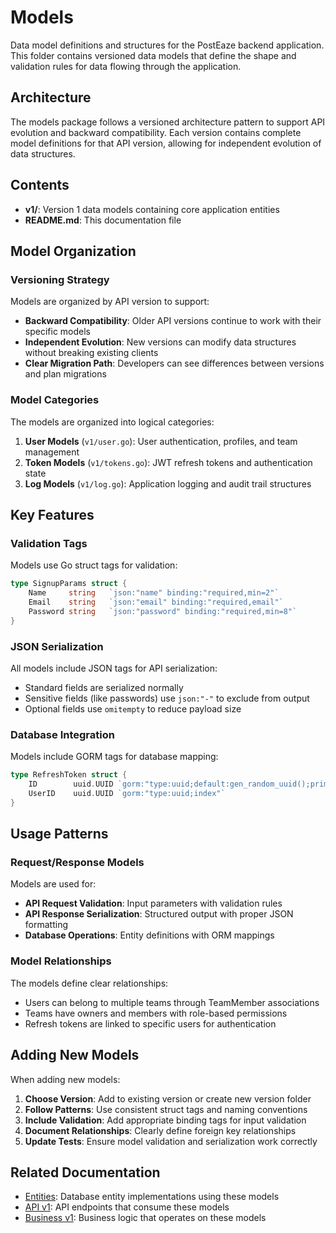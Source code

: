 # Models

Data model definitions and structures for the PostEaze backend application. This folder contains versioned data models that define the shape and validation rules for data flowing through the application.

## Architecture

The models package follows a versioned architecture pattern to support API evolution and backward compatibility. Each version contains complete model definitions for that API version, allowing for independent evolution of data structures.

## Contents

- **v1/**: Version 1 data models containing core application entities
- **README.md**: This documentation file

## Model Organization

### Versioning Strategy

Models are organized by API version to support:
- **Backward Compatibility**: Older API versions continue to work with their specific models
- **Independent Evolution**: New versions can modify data structures without breaking existing clients
- **Clear Migration Path**: Developers can see differences between versions and plan migrations

### Model Categories

The models are organized into logical categories:

1. **User Models** (`v1/user.go`): User authentication, profiles, and team management
2. **Token Models** (`v1/tokens.go`): JWT refresh tokens and authentication state
3. **Log Models** (`v1/log.go`): Application logging and audit trail structures

## Key Features

### Validation Tags
Models use Go struct tags for validation:
```go
type SignupParams struct {
    Name     string   `json:"name" binding:"required,min=2"`
    Email    string   `json:"email" binding:"required,email"`
    Password string   `json:"password" binding:"required,min=8"`
}
```

### JSON Serialization
All models include JSON tags for API serialization:
- Standard fields are serialized normally
- Sensitive fields (like passwords) use `json:"-"` to exclude from output
- Optional fields use `omitempty` to reduce payload size

### Database Integration
Models include GORM tags for database mapping:
```go
type RefreshToken struct {
    ID        uuid.UUID `gorm:"type:uuid;default:gen_random_uuid();primaryKey"`
    UserID    uuid.UUID `gorm:"type:uuid;index"`
}
```

## Usage Patterns

### Request/Response Models
Models are used for:
- **API Request Validation**: Input parameters with validation rules
- **API Response Serialization**: Structured output with proper JSON formatting
- **Database Operations**: Entity definitions with ORM mappings

### Model Relationships
The models define clear relationships:
- Users can belong to multiple teams through TeamMember associations
- Teams have owners and members with role-based permissions
- Refresh tokens are linked to specific users for authentication

## Adding New Models

When adding new models:

1. **Choose Version**: Add to existing version or create new version folder
2. **Follow Patterns**: Use consistent struct tags and naming conventions
3. **Include Validation**: Add appropriate binding tags for input validation
4. **Document Relationships**: Clearly define foreign key relationships
5. **Update Tests**: Ensure model validation and serialization work correctly

## Related Documentation

- [Entities](../entities/README.md): Database entity implementations using these models
- [API v1](../api/v1/README.md): API endpoints that consume these models
- [Business v1](../business/v1/README.md): Business logic that operates on these models